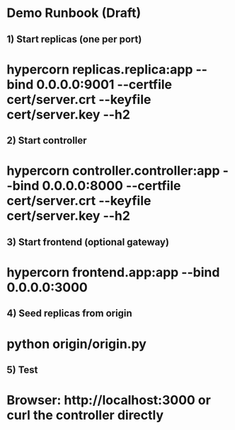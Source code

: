 ﻿# Demo Runbook (Draft)

## 1) Start replicas (one per port)
# hypercorn replicas.replica:app --bind 0.0.0.0:9001 --certfile cert/server.crt --keyfile cert/server.key --h2

## 2) Start controller
# hypercorn controller.controller:app --bind 0.0.0.0:8000 --certfile cert/server.crt --keyfile cert/server.key --h2

## 3) Start frontend (optional gateway)
# hypercorn frontend.app:app --bind 0.0.0.0:3000

## 4) Seed replicas from origin
# python origin/origin.py

## 5) Test
# Browser: http://localhost:3000  or curl the controller directly
